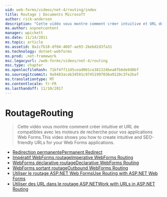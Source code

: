 ```yaml
---
uid: web-forms/videos/net-4/routing/index
title: Routage | Documents Microsoft
author: rick-anderson
description: "Cette vidéo vous montre comment créer intuitive et URL de compatibles avec les moteurs de recherche pour vos applications Web Forms."
ms.author: aspnetcontent
manager: wpickett
ms.date: 11/14/2011
ms.topic: article
ms.assetid: 8a1cfb18-df04-4607-ae93-2bebd2d3fa31
ms.technology: dotnet-webforms
ms.prod: .net-framework
msc.legacyurl: /web-forms/videos/net-4/routing
msc.type: chapter
ms.openlocfilehash: 71bf4ff11d5cead001ce381324bea8fb6de9d8bf
ms.sourcegitcommit: 9a9483aceb34591c97451997036a9120c3fe2baf
ms.translationtype: MT
ms.contentlocale: fr-FR
ms.lasthandoff: 11/10/2017
---
```

<a name="routing"></a><span data-ttu-id="bd589-103">Routage</span><span class="sxs-lookup"><span data-stu-id="bd589-103">Routing</span></span>
====================
> <span data-ttu-id="bd589-104">Cette vidéo vous montre comment créer intuitive et URL de compatibles avec les moteurs de recherche pour vos applications Web Forms.</span><span class="sxs-lookup"><span data-stu-id="bd589-104">This video shows you how to create intuitive and SEO-friendly URLs for your Web Forms applications.</span></span>


- [<span data-ttu-id="bd589-105">Redirection permanente</span><span class="sxs-lookup"><span data-stu-id="bd589-105">Permanent Redirect</span></span>](aspnet-4-quick-hit-permanent-redirect.md)
- [<span data-ttu-id="bd589-106">Impératif WebForms routage</span><span class="sxs-lookup"><span data-stu-id="bd589-106">Imperative WebForms Routing</span></span>](aspnet-4-quick-hit-imperative-webforms-routing.md)
- [<span data-ttu-id="bd589-107">WebForms déclarative routage</span><span class="sxs-lookup"><span data-stu-id="bd589-107">Declarative WebForms Routing</span></span>](aspnet-4-quick-hit-declarative-webforms-routing.md)
- [<span data-ttu-id="bd589-108">WebForms sortant routage</span><span class="sxs-lookup"><span data-stu-id="bd589-108">Outbound WebForms Routing</span></span>](aspnet-4-quick-hit-outbound-webforms-routing.md)
- [<span data-ttu-id="bd589-109">Utiliser le routage ASP.NET Web Forms</span><span class="sxs-lookup"><span data-stu-id="bd589-109">Use Routing with ASP.NET Web Forms</span></span>](how-do-i-use-routing-with-aspnet-web-forms.md)
- [<span data-ttu-id="bd589-110">Utiliser des URL dans le routage ASP.NET</span><span class="sxs-lookup"><span data-stu-id="bd589-110">Work with URLs in ASP.NET Routing</span></span>](how-do-i-work-with-urls-in-aspnet-routing.md)
